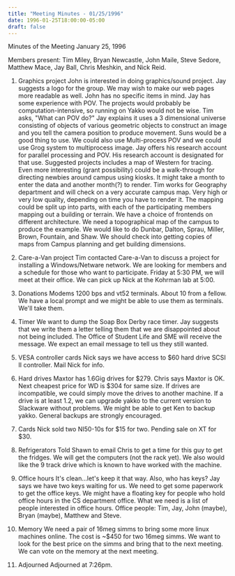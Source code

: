 ```yaml
---
title: "Meeting Minutes - 01/25/1996"
date: 1996-01-25T18:00:00-05:00
draft: false
---
```


Minutes of the Meeting January 25, 1996 </p><p>
Members present: Tim Miley, Bryan Newcastle, John Maile, Steve Sedore, Matthew Mace, Jay Ball, Chris Meshkin, and Nick Reid. </p><p>
1) Graphics project    John is interested in doing graphics/sound project.  Jay suggests a logo for the group.  We may wish to make our web pages more readable as well.  John has no specific items in mind.  Jay has some experience with POV.      The projects would probably be computation-intensive, so running on Yakko would not be wise.  Tim asks, "What can POV do?"  Jay explains it uses a 3 dimensional universe consisting of objects of various geometric objects to construct an image and you tell the camera position to produce movement.    Suns would be a good thing to use.  We could also use Multi-process POV and we could use Grog system to multiprocess image.    Jay offers his research account for parallel processing and POV.  His research account is designated for that use.    Suggested projects includes a map of Western for tracing.  Even more interesting (grant possibility) could be a walk-through for directing newbies around campus using kiosks.    It might take a month to enter the data and another month(?) to render.    Tim works for Geography department and will check on a very accurate campus map.  Very high or very low quality, depending on time you have to render it.    The mapping could be split up into parts, with each of the participating members mapping out a building or terrain.  We have a choice of frontends on different architecture.    We need a topographical map of the campus to produce the example.    We would like to do Dunbar, Dalton, Sprau, Miller, Brown, Fountain, and Shaw.  We should check into getting copies of maps from Campus planning and get building dimensions. </p><p>
2) Care-a-Van project    Tim contacted Care-a-Van to discuss a project for installing a Windows/Netware network.  We are looking for members and a schedule for those who want to participate.  Friday at 5:30 PM, we will meet at their office.  We can pick up Nick at the Kohrman lab at 5:00. </p><p>
3) Donations    Modems 1200 bps and vt52 terminals.  About 10 from a fellow.  We have a local prompt and we might be able to use them as terminals.  We'll take them. </p><p>
4) Timer    We want to dump the Soap Box Derby race timer.  Jay suggests that we write them a letter telling them that we are disappointed about not being included. The Office of Student Life and SME will receive the message.  We expect an email message to tell us they still wanted. </p><p>
5) VESA controller cards    Nick says we have access to $60 hard drive SCSI II controller.  Mail Nick for info. </p><p>
6) Hard drives    Maxtor has 1.6Gig drives for $279.  Chris says Maxtor is OK.  Next cheapest price for WD is $304 for same size.  If drives are incompatible, we could simply move the drives to another machine.  If a drive is at least 1.2, we can upgrade yakko to the current version to Slackware without problems.  We might be able to get Ken to backup yakko.  General backups are strongly encouraged. </p><p>
7) Cards    Nick sold two NI50-10s for $15 for two.  Pending sale on XT for $30. </p><p>
8) Refrigerators    Told Shawn to email Chris to get a time for this guy to get the fridges.  We will get the computers (not the rack yet).  We also would like the 9 track drive which is known to have worked with the machine.   </p><p>
9) Office hours    It's clean...let's keep it that way.  Also, who has keys?  Jay says we have two keys waiting for us.  We need to get some paperwork to get the office keys. We might have a floating key for people who hold office hours in the CS department office.  What we need is a list of people interested in office hours.  Office people: Tim, Jay, John (maybe), Bryan (maybe), Matthew and Steve. </p><p>
10) Memory    We need a pair of 16meg simms to bring some more linux machines online.  The cost is ~$450 for two 16meg simms.  We want to look for the best price on the simms and bring that to the next meeting.  We can vote on the memory at the next meeting. </p><p>
11) Adjourned    Adjourned at 7:26pm. </p><p>
    </p>
